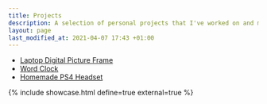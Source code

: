 ```yaml
---
title: Projects
description: A selection of personal projects that I've worked on and managed to write about.
layout: page
last_modified_at: 2021-04-07 17:43 +01:00
---
```


* [Laptop Digital Picture Frame](/projects/laptop/)
* [Word Clock](/projects/word-clock/)
* [Homemade PS4 Headset](/projects/headset/)

{% include showcase.html define=true external=true %}
